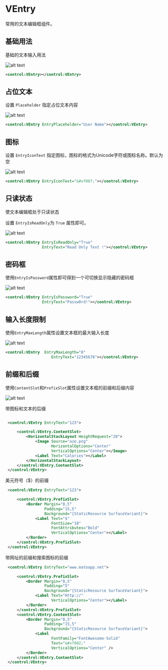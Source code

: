 
# VEntry

常用的文本编辑框组件。


## 基础用法


基础的文本输入用法

![alt text](assets/image-40.png)

```xml
<control:VEntry></control:VEntry>
```

## 占位文本


设置 `Placeholder` 指定占位文本内容

![alt text](assets/image-41.png)

```xml
<control:VEntry EntryPlaceholder="User Name"></control:VEntry>
```

## 图标


设置 `EntryIconText` 指定图标，图标的格式为Unicode字符或图标名称。默认为空



![alt text](assets/image-42.png)

```xml
<control:VEntry EntryIconText="&#xf007;"></control:VEntry>

```

## 只读状态


使文本编辑框处于只读状态

设置 `EntryIsReadOnly`为 `True` 属性即可。


![alt text](assets/image-43.png)

```xml
<control:VEntry EntryIsReadOnly="True"
                EntryText="Read Only Text !"></control:VEntry>

```


## 密码框


使用`EntryIsPassword`属性即可得到一个可切换显示隐藏的密码框

![alt text](assets/image-44.png)


```xml
<control:VEntry EntryIsPassword="True"
                EntryText="Passw0rd!"></control:VEntry>
```

## 输入长度限制


使用`EntryMaxLength`属性设置文本框的最大输入长度


![alt text](assets/image-45.png)

```xml
<control:VEntry  EntryMaxLength="8"
                    EntryText="12345678"></control:VEntry>

```


## 前缀和后缀

使用`ContentSlot`和`PrefixSlot`属性设置文本框的前缀和后缀内容

![alt text](assets/image-46.png)

带图标和文本的后缀

```xml

 <control:VEntry EntryText="123">

     <control:VEntry.ContentSlot>
         <HorizontalStackLayout HeightRequest="20">
             <Image Source="aze.png"
                    HorizontalOptions="Center"
                    VerticalOptions="Center"></Image>
             <Label Text="Calories"></Label>
         </HorizontalStackLayout>
     </control:VEntry.ContentSlot>
 </control:VEntry>
```

美元符号（$）的前缀

```xml
 <control:VEntry EntryText="123">

     <control:VEntry.PrefixSlot>
         <Border Margin="0,5"
                 Padding="15,5"
                 Background="{StaticResource SurfaceVariant}">
             <Label Text="$"
                    FontSize="18"
                    FontAttributes="Bold"
                    VerticalOptions="Center"></Label>
         </Border>
     </control:VEntry.PrefixSlot>
 </control:VEntry>
```

带网址的前缀和搜索图标的前缀

```xml
 <control:VEntry EntryText="www.matoapp.net">

     <control:VEntry.PrefixSlot>
         <Border Margin="0,5"
                 Padding="5"
                 Background="{StaticResource SurfaceVariant}">
             <Label Text="Http://"
                    VerticalOptions="Center"></Label>
         </Border>
     </control:VEntry.PrefixSlot>
     <control:VEntry.ContentSlot>
         <Border Margin="0,5"
                 Padding="15,5"
                 Background="{StaticResource SurfaceVariant}">
             <Label 
                    FontFamily="FontAwesome-Solid"
                    Text="&#xf002;"                             
                    VerticalOptions="Center" />
         </Border>
     </control:VEntry.ContentSlot>
 </control:VEntry>
```